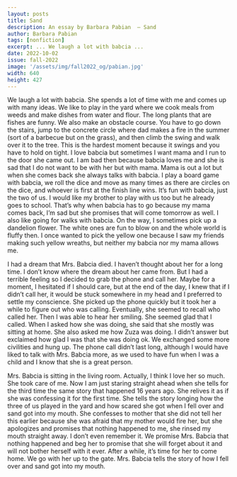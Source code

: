 ```yaml
---
layout: posts
title: Sand
description: An essay by Barbara Pabian  – Sand
author: Barbara Pabian
tags: [nonfiction]
excerpt: ... We laugh a lot with babcia ...
date: 2022-10-02
issue: fall-2022
image: '/assets/img/fall2022_og/pabian.jpg'
width: 640
height: 427
---
```


We laugh a lot with babcia. She spends a lot of time with me and comes up with many ideas. We like to play in the yard where we cook meals from weeds and make dishes from water and flour. The long plants that are fishes are funny. We also make an obstacle course. You have to go down the stairs, jump to the concrete circle where dad makes a fire in the summer (sort of a barbecue but on the grass), and then climb the swing and walk over it to the tree. This is the hardest moment because it swings and you have to hold on tight. I love babcia but sometimes I want mama and I run to the door she came out. I am bad then because babcia loves me and she is sad that I do not want to be with her but with mama. Mama is out a lot but when she comes back she always talks with babcia. I play a board game with babcia, we roll the dice and move as many times as there are circles on the dice, and whoever is first at the finish line wins. It’s fun with babcia, just the two of us. I would like my brother to play with us too but he already goes to school. That’s why when babcia has to go because my mama comes back, I’m sad but she promises that will come tomorrow as well. I also like going for walks with babcia. On the way, I sometimes pick up a dandelion flower. The white ones are fun to blow on and the whole world is fluffy then. I once wanted to pick the yellow one because I saw my friends making such yellow wreaths, but neither my babcia nor my mama allows me.

I had a dream that Mrs. Babcia died. I haven’t thought about her for a long time. I don’t know where the dream about her came from. But I had a terrible feeling so I decided to grab the phone and call her. Maybe for a moment, I hesitated if I should care, but at the end of the day, I knew that if I didn’t call her, it would be stuck somewhere in my head and I preferred to settle my conscience. She picked up the phone quickly but it took her a while to figure out who was calling. Eventually, she seemed to recall who called her. Then I was able to hear her smiling. She seemed glad that I called. When I asked how she was doing, she said that she mostly was sitting at home. She also asked me how Zuza was doing. I didn’t answer but exclaimed how glad I was that she was doing ok. We exchanged some more civilities and hung up. The phone call didn’t last long, although I would have liked to talk with Mrs. Babcia more, as we used to have fun when I was a child and I know that she is a great person. 

Mrs. Babcia is sitting in the living room. Actually, I think I love her so much. She took care of me. Now I am just staring straight ahead when she tells for the third time the same story that happened 16 years ago. She relives it as if she was confessing it for the first time. She tells the story longing how the three of us played in the yard and how scared she got when I fell over and sand got into my mouth. She confesses to mother that she did not tell her this earlier because she was afraid that my mother would fire her, but she apologizes and promises that nothing happened to me, she rinsed my mouth straight away. I don’t even remember it. We promise Mrs. Babcia that nothing happened and beg her to promise that she will forget about it and will not bother herself with it ever. After a while, it’s time for her to come home. We go with her up to the gate. Mrs. Babcia tells the story of how I fell over and sand got into my mouth.


